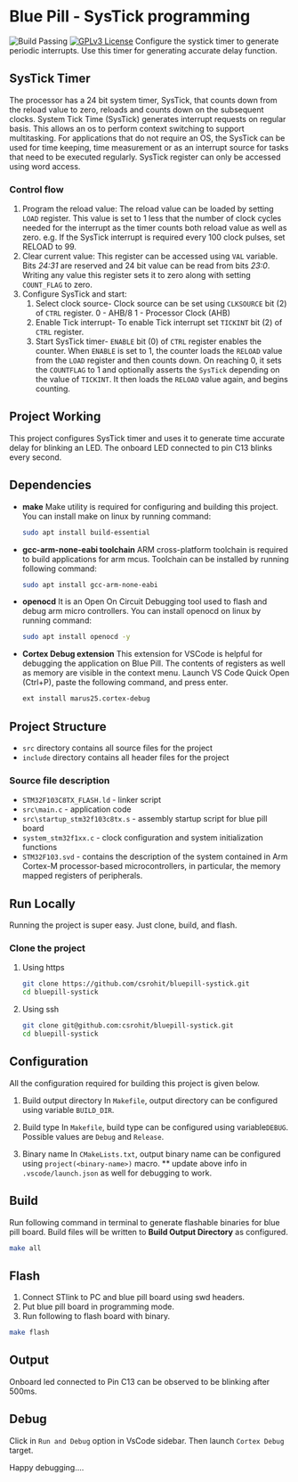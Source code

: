 # Blue Pill - SysTick programming

![Build Passing](https://img.shields.io/badge/build-passing-brightgreen) [![GPLv3 License](https://img.shields.io/badge/License-GPL%20v3-yellow.svg)](https://opensource.org/licenses/)
Configure the systick timer to generate periodic interrupts. Use this timer for generating accurate delay function.

## SysTick Timer

The processor has a 24 bit system timer, SysTick, that counts down from the reload value to zero, reloads and counts down on the subsequent clocks.
System Tick Time (SysTick) generates interrupt requests on regular basis. This allows an os to perform context switching to support multitasking. For applications that do not require an OS, the SysTick can be used for time keeping, time measurement or as an interrupt source for tasks that need to be executed regularly.
SysTick register can only be accessed using word access.

### Control flow

1. Program the reload value:
   The reload value can be loaded by setting `LOAD` register. This value is set to 1 less that the number of clock cycles needed for the interrupt as the timer counts both reload value as well as zero. e.g. If the SysTick interrupt is required every 100 clock pulses, set RELOAD to 99.
2. Clear current value:
   This register can be accessed using `VAL` variable. Bits *24:31* are reserved and 24 bit value can be read from bits *23:0*. Writing any value this register sets it to zero along with setting `COUNT_FLAG` to zero.
3. Configure SysTick and start:
   1. Select clock source-
        Clock source can be set using `CLKSOURCE` bit (2) of `CTRL` register.
        0 - AHB/8
        1 - Processor Clock (AHB)
   2. Enable Tick interrupt-
        To enable Tick interrupt set `TICKINT` bit (2) of `CTRL` register.
   3. Start SysTick timer-
        `ENABLE` bit (0) of `CTRL` register enables the counter. When `ENABLE` is set to 1, the counter loads the `RELOAD` value from the `LOAD` register and then counts down. On reaching 0, it sets the `COUNTFLAG` to 1 and optionally asserts the `SysTick` depending on the value of `TICKINT`. It then loads the `RELOAD` value again, and begins counting.

## Project Working

This project configures SysTick timer and uses it to generate time accurate delay for blinking an LED. The onboard LED connected to pin C13 blinks every second.

## Dependencies

* **make**
    Make utility is required for configuring and building this project. You can install make on linux by running command:

    ```bash
    sudo apt install build-essential
    ```

* **gcc-arm-none-eabi toolchain**
    ARM cross-platform toolchain is required to build applications for arm mcus. Toolchain can be installed by running following command:

    ```bash
    sudo apt install gcc-arm-none-eabi
    ```

* **openocd**
    It is an Open On Circuit Debugging tool used to flash and debug arm micro controllers. You can install openocd on linux by running command:

   ```bash
   sudo apt install openocd -y
   ```

* **Cortex Debug extension**
    This extension for VSCode is helpful for debugging the application on Blue Pill. The contents of registers as well as memory are visible in the context menu.
    Launch VS Code Quick Open (Ctrl+P), paste the following command, and press enter.

     ```bash
    ext install marus25.cortex-debug
    ```

## Project Structure

* `src` directory contains all source files for the project
* `include` directory contains all header files for the project

### Source file description

* `STM32F103C8TX_FLASH.ld`  - linker script
* `src\main.c` - application code
* `src\startup_stm32f103c8tx.s` - assembly startup script for blue pill board
* `system_stm32f1xx.c` - clock configuration and system initialization functions
* `STM32F103.svd` - contains the description of the system contained in Arm Cortex-M processor-based microcontrollers, in particular, the memory mapped registers of peripherals. 

## Run Locally

Running the project is super easy. Just clone, build, and flash.

### Clone the project

1. Using https

    ```bash
    git clone https://github.com/csrohit/bluepill-systick.git
    cd bluepill-systick
    ```

2. Using ssh

    ```bash
    git clone git@github.com:csrohit/bluepill-systick.git
    cd bluepill-systick
    ```

## Configuration

All the configuration required for building this project is given below.

1. Build output directory
    In `Makefile`, output directory can be configured using variable `BUILD_DIR`.

2. Build type
    In `Makefile`, build type can be configured using variable`DEBUG`. Possible values are `Debug` and `Release`.

3. Binary name
    In `CMakeLists.txt`, output binary name can be configured using `project(<binary-name>)` macro.
    ** update above info in `.vscode/launch.json` as well for debugging to work.

## Build

Run following command in terminal to generate flashable binaries for blue pill board. Build files will be written to **Build Output Directory** as configured.

```bash
make all
```

## Flash

1. Connect STlink to PC and blue pill board using swd headers.
2. Put blue pill board in programming mode.
3. Run following to flash board with binary.

```bash
make flash
```

## Output

Onboard led connected to Pin C13 can be observed to be blinking after 500ms.

## Debug

Click in `Run and Debug` option in VsCode sidebar. Then launch `Cortex Debug` target.

Happy debugging....
